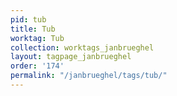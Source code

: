 ```yaml
---
pid: tub
title: Tub
worktag: Tub
collection: worktags_janbrueghel
layout: tagpage_janbrueghel
order: '174'
permalink: "/janbrueghel/tags/tub/"
---
```

